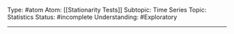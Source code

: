 Type: #atom 
Atom: [[Stationarity Tests]]
Subtopic: Time Series
Topic: Statistics
Status: #incomplete 
Understanding: #Exploratory 

----
